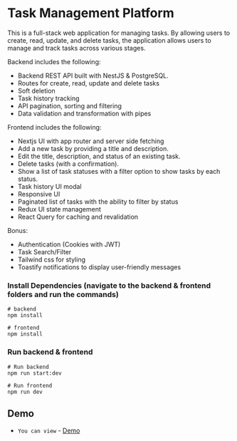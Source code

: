 # Task Management Platform

This is a full-stack web application for managing tasks. By allowing users to create, read, update, and delete tasks, the application allows users to manage and track tasks across various stages.

Backend includes the following:

- Backend REST API built with NestJS & PostgreSQL.
- Routes for create, read, update and delete tasks
- Soft deletion
- Task history tracking
- API pagination, sorting and filtering
- Data validation and transformation with pipes

Frontend includes the following:

- Nextjs UI with app router and server side fetching
- Add a new task by providing a title and description.
- Edit the title, description, and status of an existing task.
- Delete tasks (with a confirmation).
- Show a list of task statuses with a filter option to show tasks by each status.
- Task history UI modal
- Responsive UI
- Paginated list of tasks with the ability to filter by status
- Redux UI state management
- React Query for caching and revalidation

Bonus:

- Authentication (Cookies with JWT)
- Task Search/Filter
- Tailwind css for styling
- Toastify notifications to display user-friendly messages

### Install Dependencies (navigate to the backend & frontend folders and run the commands)

```
# backend
npm install

# frontend
npm install
```

### Run backend & frontend

```
# Run backend
npm run start:dev

# Run frontend
npm run dev
```

## Demo

- `You can view` - [Demo](https://www.loom.com/share/01f0a23acd974813bfc745dfcefaecf2?sid=f3bb8a1d-9506-4e0a-9947-cc8b658de203)
